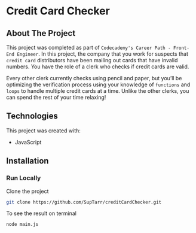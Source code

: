 # Credit Card Checker

## About The Project

This project was completed as part of `Codecademy's Career Path - Front-End Engineer`. In this project, the company that you work for suspects that `credit card` distributors have been mailing out cards that have invalid numbers. You have the role of a clerk who checks if credit cards are valid.

Every other clerk currently checks using pencil and paper, but you’ll be optimizing the verification process using your knowledge of `functions` and `loops` to handle multiple credit cards at a time. Unlike the other clerks, you can spend the rest of your time relaxing!

## Technologies

This project was created with:

- JavaScript

## Installation

### Run Locally

Clone the project

```sh
git clone https://github.com/SupTarr/creditCardChecker.git
```

To see the result on terminal

```sh
node main.js
```
